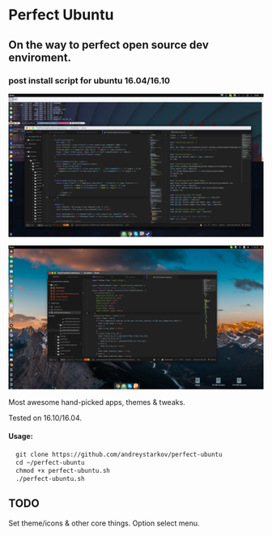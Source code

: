 # Perfect Ubuntu

## On the way to perfect open source dev enviroment.

### post install script for ubuntu 16.04/16.10

<a href="screen.png" target="blank"><img src='screen.png' /></a>

<a href="screen.png1" target="blank"><img src='screen1.png' /></a>

Most awesome hand-picked apps, themes & tweaks.

Tested on 16.10/16.04.

#### Usage:

```
  git clone https://github.com/andreystarkov/perfect-ubuntu
  cd ~/perfect-ubuntu
  chmod +x perfect-ubuntu.sh
  ./perfect-ubuntu.sh
```

## TODO

Set theme/icons & other core things. Option select menu.
